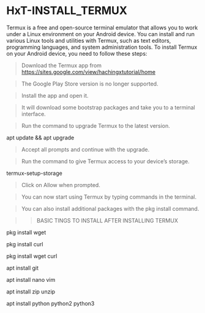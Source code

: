# HxT-INSTALL_TERMUX


Termux is a free and open-source terminal emulator that allows you to work under a Linux environment on your Android device. You can install and run various Linux tools and utilities with Termux, such as text editors, programming languages, and system administration tools. To install Termux on your Android device, you need to follow these steps:

> Download the Termux app from https://sites.google.com/view/hachingxtutorial/home

> The Google Play Store version is no longer supported.
 
> Install the app and open it.

> It will download some bootstrap packages and take you to a terminal interface.

> Run the command to upgrade Termux to the latest version.

  apt update && apt upgrade

> Accept all prompts and continue with the upgrade.

> Run the command  to give Termux access to your device’s storage.

  termux-setup-storage

> Click on Allow when prompted.

> You can now start using Termux by typing commands in the terminal.

>  You can also install additional packages with the pkg install command.

> >  BASIC TINGS TO INSTALL AFTER INSTALLING TERMUX

  pkg install wget
  
  pkg install curl  

  pkg install wget curl

  apt install git

  apt install nano vim

  apt install zip unzip
  
  apt install python python2 python3


 
